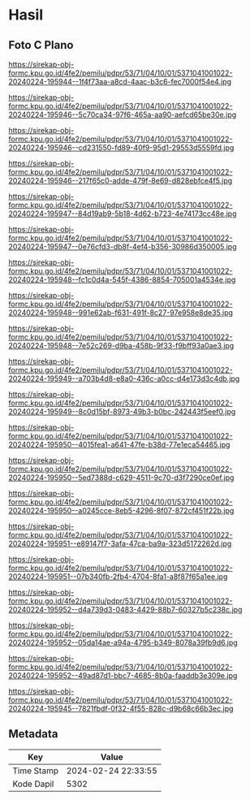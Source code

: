 # Hasil

## Foto C Plano

https://sirekap-obj-formc.kpu.go.id/4fe2/pemilu/pdpr/53/71/04/10/01/5371041001022-20240224-195944--1f4f73aa-a8cd-4aac-b3c6-fec7000f54e4.jpg

https://sirekap-obj-formc.kpu.go.id/4fe2/pemilu/pdpr/53/71/04/10/01/5371041001022-20240224-195946--5c70ca34-97f6-465a-aa90-aefcd65be30e.jpg

https://sirekap-obj-formc.kpu.go.id/4fe2/pemilu/pdpr/53/71/04/10/01/5371041001022-20240224-195946--cd231550-fd89-40f9-95d1-29553d5559fd.jpg

https://sirekap-obj-formc.kpu.go.id/4fe2/pemilu/pdpr/53/71/04/10/01/5371041001022-20240224-195946--217f65c0-adde-479f-8e69-d828ebfce4f5.jpg

https://sirekap-obj-formc.kpu.go.id/4fe2/pemilu/pdpr/53/71/04/10/01/5371041001022-20240224-195947--84d19ab9-5b18-4d62-b723-4e74173cc48e.jpg

https://sirekap-obj-formc.kpu.go.id/4fe2/pemilu/pdpr/53/71/04/10/01/5371041001022-20240224-195947--0e76cfd3-db8f-4ef4-b356-30986d350005.jpg

https://sirekap-obj-formc.kpu.go.id/4fe2/pemilu/pdpr/53/71/04/10/01/5371041001022-20240224-195948--fc1c0d4a-545f-4386-8854-705001a4534e.jpg

https://sirekap-obj-formc.kpu.go.id/4fe2/pemilu/pdpr/53/71/04/10/01/5371041001022-20240224-195948--991e62ab-f631-491f-8c27-97e958e8de35.jpg

https://sirekap-obj-formc.kpu.go.id/4fe2/pemilu/pdpr/53/71/04/10/01/5371041001022-20240224-195948--7e52c269-d9ba-458b-9f33-f9bff93a0ae3.jpg

https://sirekap-obj-formc.kpu.go.id/4fe2/pemilu/pdpr/53/71/04/10/01/5371041001022-20240224-195949--a703b4d8-e8a0-436c-a0cc-d4e173d3c4db.jpg

https://sirekap-obj-formc.kpu.go.id/4fe2/pemilu/pdpr/53/71/04/10/01/5371041001022-20240224-195949--8c0d15bf-8973-49b3-b0bc-242443f5eef0.jpg

https://sirekap-obj-formc.kpu.go.id/4fe2/pemilu/pdpr/53/71/04/10/01/5371041001022-20240224-195950--4015fea1-a641-47fe-b38d-77e1eca54465.jpg

https://sirekap-obj-formc.kpu.go.id/4fe2/pemilu/pdpr/53/71/04/10/01/5371041001022-20240224-195950--5ed7388d-c629-4511-9c70-d3f7290ce0ef.jpg

https://sirekap-obj-formc.kpu.go.id/4fe2/pemilu/pdpr/53/71/04/10/01/5371041001022-20240224-195950--a0245cce-8eb5-4296-8f07-872cf451f22b.jpg

https://sirekap-obj-formc.kpu.go.id/4fe2/pemilu/pdpr/53/71/04/10/01/5371041001022-20240224-195951--e89147f7-3afa-47ca-ba9a-323d5172262d.jpg

https://sirekap-obj-formc.kpu.go.id/4fe2/pemilu/pdpr/53/71/04/10/01/5371041001022-20240224-195951--07b340fb-2fb4-4704-8fa1-a8f87f65a1ee.jpg

https://sirekap-obj-formc.kpu.go.id/4fe2/pemilu/pdpr/53/71/04/10/01/5371041001022-20240224-195952--d4a739d3-0483-4429-88b7-60327b5c238c.jpg

https://sirekap-obj-formc.kpu.go.id/4fe2/pemilu/pdpr/53/71/04/10/01/5371041001022-20240224-195952--05da14ae-a94a-4795-b349-8078a39fb9d6.jpg

https://sirekap-obj-formc.kpu.go.id/4fe2/pemilu/pdpr/53/71/04/10/01/5371041001022-20240224-195952--49ad87d1-bbc7-4685-8b0a-faaddb3e309e.jpg

https://sirekap-obj-formc.kpu.go.id/4fe2/pemilu/pdpr/53/71/04/10/01/5371041001022-20240224-195945--7821fbdf-0f32-4f55-828c-d9b68c66b3ec.jpg


## Metadata

| Key        | Value               |
| ---------- | ------------------- |
| Time Stamp | 2024-02-24 22:33:55 |
| Kode Dapil | 5302                |



